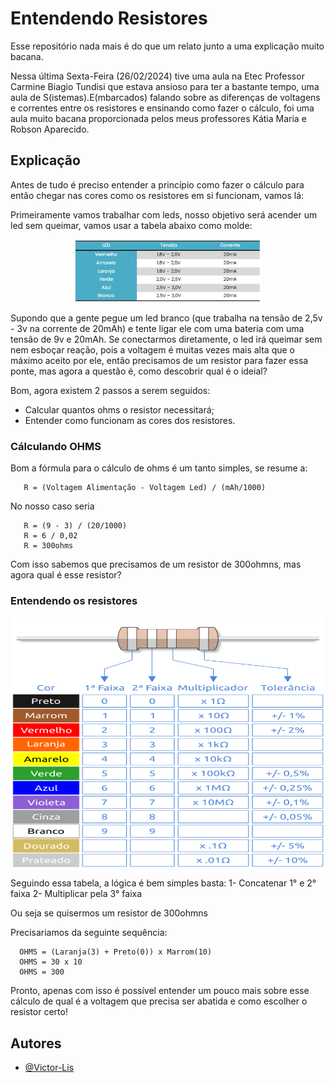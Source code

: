 # Entendendo Resistores 

Esse repositório nada mais é do que um relato junto a uma explicação muito bacana.

Nessa última Sexta-Feira (26/02/2024) tive uma aula na Etec Professor Carmine Biagio Tundisi que estava ansioso para ter a bastante tempo, uma aula de S(istemas).E(mbarcados) falando sobre as diferenças de voltagens e correntes entre os resistores e ensinando como fazer o cálculo, foi uma aula muito bacana proporcionada pelos meus professores Kátia Maria e Robson Aparecido.

## Explicação

Antes de tudo é preciso entender a princípio como fazer o cálculo para então chegar nas cores como os resistores em si funcionam, vamos lá:

Primeiramente vamos trabalhar com leds, nosso objetivo será acender um led sem queimar, vamos usar a tabela abaixo como molde:
<div align="center">
  <img src="./leds.png" width="300" height="100">
</div>

Supondo que a gente pegue um led branco (que trabalha na tensão de 2,5v - 3v na corrente de 20mAh) e tente ligar ele com uma bateria com uma tensão de 9v e 20mAh. Se conectarmos diretamente, o led irá queimar sem nem esboçar reação, pois a voltagem é muitas vezes mais alta que o máximo aceito por ele, então precisamos de um resistor para fazer essa ponte, mas agora a questão é, como descobrir qual é o ideial?

Bom, agora existem 2 passos a serem seguidos:
- Calcular quantos ohms o resistor necessitará;
- Entender como funcionam as cores dos resistores.

### Cálculando OHMS

Bom a fórmula para o cálculo de ohms é um tanto simples, se resume a:
```text
   R = (Voltagem Alimentação - Voltagem Led) / (mAh/1000)
```
No nosso caso seria
```text
   R = (9 - 3) / (20/1000)
   R = 6 / 0,02
   R = 300ohms
```
Com isso sabemos que precisamos de um resistor de 300ohmns, mas agora qual é esse resistor?

### Entendendo os resistores
<div align="center">
  <img src="./cores%20resistores%20base.jpeg" width="500" height="400">
</div>

Seguindo essa tabela, a lógica é bem simples basta:
1- Concatenar 1° e 2° faixa
2- Multiplicar pela 3° faixa

Ou seja se quisermos um resistor de 300ohmns

Precisariamos da seguinte sequência:
```text
  OHMS = (Laranja(3) + Preto(0)) x Marrom(10)
  OHMS = 30 x 10
  OHMS = 300
```

Pronto, apenas com isso é possível entender um pouco mais sobre esse cálculo de qual é a voltagem que precisa ser abatida e como escolher o resistor certo!

## Autores

- [@Victor-Lis](https://github.com/Victor-Lis)
